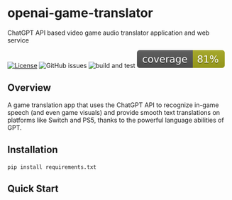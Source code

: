 # openai-game-translator
ChatGPT API based video game audio translator application and web service

[![License](https://img.shields.io/badge/License-Apache_2.0-blue.svg)](https://opensource.org/licenses/Apache-2.0)
![GitHub issues](https://img.shields.io/github/issues/Erisae/openai-game-translator)
![build and test](https://github.com/Erisae/openai-game-translator/actions/workflows/test_and_coverage.yml/badge.svg)
![coverage](./test/coverage.svg)


## Overview
A game translation app that uses the ChatGPT API to recognize in-game speech (and even game visuals) and provide smooth text translations on platforms like Switch and PS5, thanks to the powerful language abilities of GPT.

## Installation
```shell
pip install requirements.txt
```

## Quick Start


